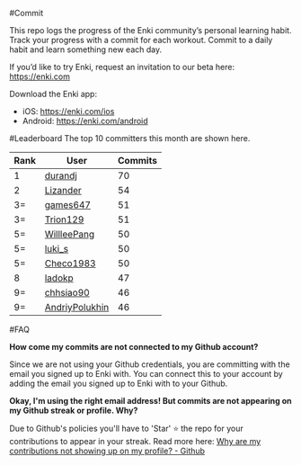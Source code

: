 #Commit

This repo logs the progress of the Enki community’s personal learning habit. Track your progress with a commit for each workout. Commit to a daily habit and learn something new each day.

If you’d like to try Enki, request an invitation to our beta here: https://enki.com

Download the Enki app: 
 - iOS: https://enki.com/ios
 - Android: https://enki.com/android

#Leaderboard
The top 10 committers this month are shown here.

| Rank | User | Commits |
|------|------|---------|
|1|[durandj](https://github.com/durandj)|70|
|2|[Lizander](https://github.com/Lizander)|54|
|3=|[games647](https://github.com/games647)|51|
|3=|[Trion129](https://github.com/Trion129)|51|
|5=|[WillleePang](https://github.com/WillleePang)|50|
|5=|[luki_s](https://github.com/luki_s)|50|
|5=|[Checo1983](https://github.com/Checo1983)|50|
|8|[ladokp](https://github.com/ladokp)|47|
|9=|[chhsiao90](https://github.com/chhsiao90)|46|
|9=|[AndriyPolukhin](https://github.com/AndriyPolukhin)|46|

#FAQ

**How come my commits are not connected to my Github account?**

Since we are not using your Github credentials, you are committing with the email you signed up to Enki with. You can connect this to your account by adding the email you signed up to Enki with to your Github.

**Okay, I'm using the right email address! But commits are not appearing on my Github streak or profile. Why?**

Due to Github's policies you'll have to 'Star' :star: the repo for your contributions to appear in your streak. Read more here: [Why are my contributions not showing up on my profile? - Github](https://help.github.com/articles/why-are-my-contributions-not-showing-up-on-my-profile/)

